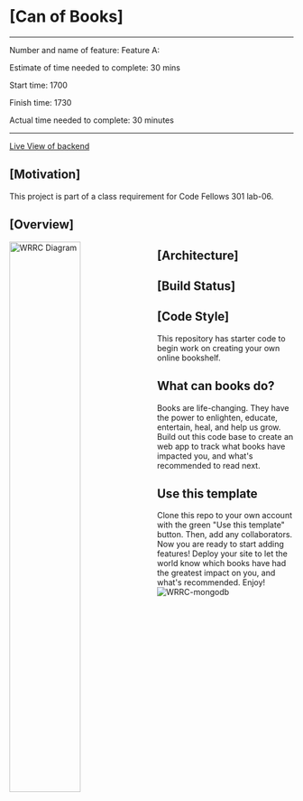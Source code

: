 # [Can of Books]

---

Number and name of feature: Feature A:

Estimate of time needed to complete: 30 mins

Start time: 1700

Finish time: 1730

Actual time needed to complete: 30 minutes

---

[Live View of backend](https://code-can-of-books-backend.herokuapp.com/)

## [Motivation]

This project is part of a class requirement for Code Fellows 301 lab-06.

## [Overview]

<img src="https://user-images.githubusercontent.com/105423307/199095639-8ae7ffa9-7751-45b6-9f93-08ace3d7f78f.png"
     alt="WRRC Diagram"
     style="float: left; margin-right: 10px; width:50%" />

## [Architecture]

## [Build Status]

## [Code Style]

This repository has starter code to begin work on creating your own online bookshelf.

## What can books do?

Books are life-changing. They have the power to enlighten, educate, entertain, heal, and help us grow. Build out this code base to create an web app to track what books have impacted you, and what's recommended to read next.

## Use this template

Clone this repo to your own account with the green "Use this template" button. Then, add any collaborators. Now you are ready to start adding features! Deploy your site to let the world know which books have had the greatest impact on you, and what's recommended. Enjoy!
![WRRC-mongodb](https://user-images.githubusercontent.com/105423307/199095639-8ae7ffa9-7751-45b6-9f93-08ace3d7f78f.png)
